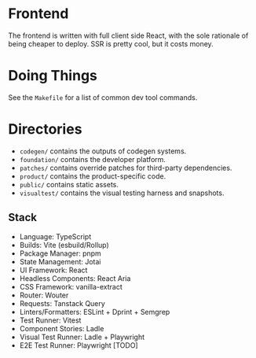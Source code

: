 # Frontend

The frontend is written with full client side React, with the sole rationale of
being cheaper to deploy. SSR is pretty cool, but it costs money.

# Doing Things

See the `Makefile` for a list of common dev tool commands.

# Directories

- `codegen/` contains the outputs of codegen systems.
- `foundation/` contains the developer platform.
- `patches/` contains override patches for third-party dependencies.
- `product/` contains the product-specific code.
- `public/` contains static assets.
- `visualtest/` contains the visual testing harness and snapshots.

## Stack

- Language: TypeScript
- Builds: Vite (esbuild/Rollup)
- Package Manager: pnpm
- State Management: Jotai
- UI Framework: React
- Headless Components: React Aria
- CSS Framework: vanilla-extract
- Router: Wouter
- Requests: Tanstack Query
- Linters/Formatters: ESLint + Dprint + Semgrep
- Test Runner: Vitest
- Component Stories: Ladle
- Visual Test Runner: Ladle + Playwright
- E2E Test Runner: Playwright [TODO]
